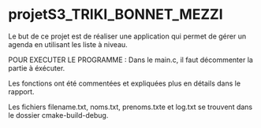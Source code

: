 # projetS3_TRIKI_BONNET_MEZZI

Le but de ce projet est de réaliser une application qui permet de gérer un agenda en utilisant les liste à niveau.

POUR EXECUTER LE PROGRAMME :
Dans le main.c, il faut décommenter la partie à éxécuter.

Les fonctions ont été commentées et expliquées plus en détails dans le rapport.

Les fichiers filename.txt, noms.txt, prenoms.txte et log.txt se trouvent dans le dossier cmake-build-debug.
